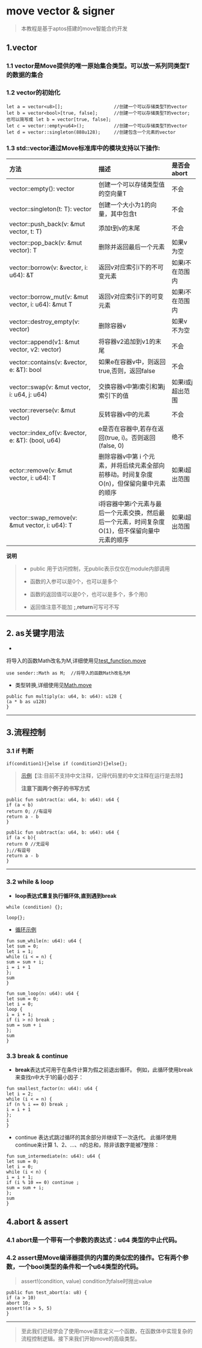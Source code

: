 # move vector & signer

> 本教程是基于aptos搭建的move智能合约开发

## 1.vector

### 1.1 vector<T>是Move提供的唯一原始集合类型。可以放一系列同类型T的数据的集合

### 1.2 vector的初始化

```move
let a = vector<u8>[];                   //创建一个可以存储类型T的vector
let b = vector<bool>[true, false];      //创建一个可以存储类型T的vector;  也可以简写成 let b = vector[true, false];
let c = vector::empty<u64>();           //创建一个可以存储类型T的vector
let d = vector::singleton(888u128);     //创建包含一个元素的vector
```

### 1.3 std::vector通过Move标准库中的模块支持以下操作:
| 方法  | 描述                                                  | 是否会abort     |
|:----|:----------------------------------------------------|:-------------|
| vector::empty<T>(): vector<T> | 创建一个可以存储类型值的空向量T                                    | 不会           |
| vector::singleton<T>(t: T): vector<T> | 创建一个大小为1的向量，其中包含t                                   | 不会           |
| vector::push_back<T>(v: &mut vector<T>, t: T) | 添加t到v的末尾                                            | 不会           |
| vector::pop_back<T>(v: &mut vector<T>): T | 删除并返回最后一个元素                                         | 如果v为空        |
| vector::borrow<T>(v: &vector<T>, i: u64): &T | 返回v对应索引i下的不可变元素                                     | 如果i不在范围内     |
| vector::borrow_mut<T>(v: &mut vector<T>, i: u64): &mut T | 返回v对应索引i下的可变元素                                      | 如果i不在范围内     |
| vector::destroy_empty<T>(v: vector<T>) | 删除容器v                                               | 如果v不为空       |
| vector::append<T>(v1: &mut vector<T>, v2: vector<T>) | 将容器v2追加到v1的末尾                                       | 不会           |
| vector::contains<T>(v: &vector<T>, e: &T): bool | 如果e在容器v中，则返回true,否则，返回false                         | 不会           |
| vector::swap<T>(v: &mut vector<T>, i: u64, j: u64) | 交换容器v中第i索引和第j索引下的值                                  | 如果i或j超出范围    |
| vector::reverse<T>(v: &mut vector<T>) | 反转容器v中的元素                                           | 不会           |
| vector::index_of<T>(v: &vector<T>, e: &T): (bool, u64) | e是否在容器中,若存在返回(true, i)。否则返回(false, 0)               | 绝不           |
| ector::remove<T>(v: &mut vector<T>, i: u64): T | 删除容器v中第 i 个元素，并将后续元素全部向前移动。时间复杂度O(n)，但保留向量中元素的顺序    | 如果i超出范围      |
| vector::swap_remove<T>(v: &mut vector<T>, i: u64): T | i将容器中第i个元素与最后一个元素交换，然后最后一个元素，时间复杂度O(1)，但不保留向量中元素的顺序 | 如果i超出范围      |




**说明**
> + public 用于访问控制，无public表示仅仅在module内部调用
>
> + 函数的入参可以是0个，也可以是多个
>
> + 函数的返回值可以是0个，也可以是多个，多个用()
>
> + 返回值注意不能加 **;**,**return**可写可不写


----

## 2. as关键字用法

+

将导入的函数Math改名为M,详细使用见[test_function.move](https://github.com/wpf008/hello_move/tree/master/03-base-type/tests/test_function.move)

```move
use sender::Math as M;  //将导入的函数Math改名为M
```

+ 类型转换,详细使用见[Math.move](https://github.com/wpf008/hello_move/tree/master/03-base-type/sources/Math.move)

```move
public fun multiply(a: u64, b: u64): u128 {
(a * b as u128)
}
```

----

## 3.流程控制

### 3.1 if 判断

```move
if(condition1){}else if (condition2){}else{};
```

> [示例](https://github.com/wpf008/hello_move/blob/master/03-base-type/sources/Math.move)【注:目前不支持中文注释，记得代码里的中文注释在运行是去除】
>
> **注意下面两个例子的书写方式**

```move
public fun subtract(a: u64, b: u64): u64 {
if (a < b)
return 0; //有逗号
return a - b
}

public fun subtract(a: u64, b: u64): u64 {
if (a < b){
return 0 //无逗号
};//有逗号
return a - b
}
```

----

### 3.2 while & loop

+ **loop表达式重复执行循环体,直到遇到break**

```move
while (condition) {};

loop{};
```

+ [循环示例](https://github.com/wpf008/hello_move/blob/master/03-base-type/sources/Math.move)

```move
fun sum_while(n: u64): u64 {
let sum = 0;
let i = 1;
while (i < = n) {
sum = sum + i;
i = i + 1
};
sum
}

fun sum_loop(n: u64): u64 {
let sum = 0;
let i = 0;
loop {
i = i + 1;
if (i > n) break ;
sum = sum + i
};
sum
}
```

### 3.3 break & continue

+ **break**表达式可用于在条件计算为假之前退出循环。 例如，此循环使用break来查找n中大于1的最小因子：

```move
fun smallest_factor(n: u64): u64 {
let i = 2;
while (i < = n) {
if (n % i == 0) break ;
i = i + 1
};
i
}
```

+ continue 表达式跳过循环的其余部分并继续下一次迭代。 此循环使用continue来计算 1、2、...、n的总和，除非该数字能被7整除：

```move
fun sum_intermediate(n: u64): u64 {
let sum = 0;
let i = 0;
while (i < n) {
i = i + 1;
if (i % 10 == 0) continue ;
sum = sum + i;
};
sum
}

```

## 4.abort & assert

### 4.1 abort是一个带有一个参数的表达式：u64 类型的中止代码。

### 4.2 assert是Move编译器提供的内置的类似宏的操作。它有两个参数，一个bool类型的条件和一个u64类型的代码。

> assert!(condition, value)   condition为false时抛出value

```move
public fun test_abort(a: u8) {
if (a > 10)
abort 10;
assert!(a > 5, 5)
}
```

---

> 至此我们已经学会了使用move语言定义一个函数，在函数体中实现复杂的流程控制逻辑。接下来我们开始move的高级类型。
